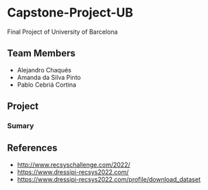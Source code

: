 # Capstone-Project-UB
Final Project of University of Barcelona


## Team Members
- Alejandro Chaqués 
- Amanda da Silva Pinto
- Pablo Cebriá Cortina

## Project



### Sumary


## References

- http://www.recsyschallenge.com/2022/
- https://www.dressipi-recsys2022.com/
- https://www.dressipi-recsys2022.com/profile/download_dataset
